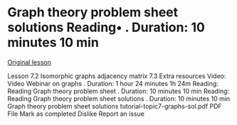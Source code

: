 # Graph theory problem sheet solutions Reading• . Duration: 10 minutes 10 min

[Original lesson](https://www.coursera.org/learn/uol-discrete-mathematics/supplement/GADLi/graph-theory-problem-sheet-solutions)

Lesson 7.2 Isomorphic graphs adjacency matrix 7.3 Extra resources Video: Video Webinar on graphs . Duration: 1 hour 24 minutes 1h 24m Reading: Reading Graph theory problem sheet . Duration: 10 minutes 10 min Reading: Reading Graph theory problem sheet solutions . Duration: 10 minutes 10 min Graph theory problem sheet solutions tutorial-topic7-graphs-sol.pdf PDF File Mark as completed Dislike Report an issue

